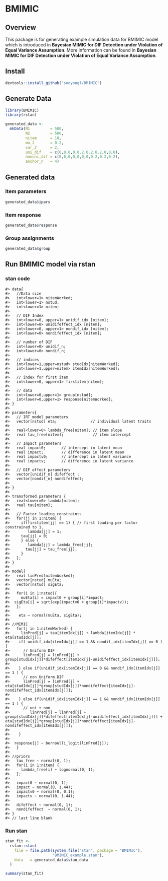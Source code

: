 
# BMIMIC

## Overview

This package is for generating example simulation data for BMIMIC model
which is introduced in **Bayesian MIMIC for DIF Detection under
Violation of Equal Variance Assumption**. More information can be found
in **Bayesian MIMIC for DIF Detection under Violation of Equal Variance
Assumption**.

## Install

``` r
devtools::install_github("sooyongl/BMIMIC")
```

## Generate Data

``` r
library(BMIMIC)
library(rstan)

generated_data <-
  mkData(N1         = 500,
         N2         = 500,
         nitem      = 10,
         mu_2       = 0.2,
         var_2      = 2,
         uni_dif    = c(0,0,0,0,0.2,0.2,0.2,0,0,0),
         nonuni_dif = c(0,0,0,0,0,0,0,0.2,0.2,0.2),
         anchor_n   = 4)
```

## Generated data

### Item parameters

``` r
generated_data$ipars
```

### Item response

``` r
generated_data$response
```

### Group assignments

``` r
generated_data$group
```

## Run BMIMIC model via rstan

### stan code

    #> data{
    #>   //Data size
    #>   int<lower=1> nitemWorked;
    #>   int<lower=1> nstud;
    #>   int<lower=1> nitem;
    #>   
    #>   // DIF Index
    #>   int<lower=0, upper=1> unidif_idx [nitem];
    #>   int<lower=0> unidifeffect_idx [nitem];
    #>   int<lower=0, upper=1> nondif_idx [nitem];
    #>   int<lower=0> nondifeffect_idx [nitem];
    #> 
    #>   // number of DIF
    #>   int<lower=0> unidif_n;
    #>   int<lower=0> nondif_n;
    #>   
    #>   // indices
    #>   int<lower=1,upper=nstud> studIdx[nitemWorked];
    #>   int<lower=1,upper=nitem> itemIdx[nitemWorked];
    #> 
    #>   // index for first item
    #>   int<lower=0, upper=1> firstitem[nitem];
    #> 
    #>   // data
    #>   int<lower=0,upper=1> group[nstud];
    #>   int<lower=0,upper=1> response[nitemWorked];
    #> }
    #> 
    #> parameters{
    #>   // IRT model parameters
    #>   vector[nstud] eta;               // individual latent traits
    #>  
    #>   real<lower=0> lambda_free[nitem]; // item slope
    #>   real tau_free[nitem];             // item intercept 
    #> 
    #>   // Impact parameters
    #>   real impact0;       // intercept in latent mean
    #>   real impact;        // difference in latent mean
    #>   real impactv0;      // intercept in latent variance
    #>   real impactv;       // difference in latent variance
    #>  
    #>   // DIF effect parameters
    #>   vector[unidif_n] difeffect ;
    #>   vector[nondif_n] nondifeffect; 
    #>   
    #> }
    #> 
    #> transformed parameters {
    #>   real<lower=0> lambda[nitem];
    #>   real tau[nitem];
    #>  
    #>   // Factor loading constraints
    #>   for(jj in 1:nitem) {
    #>     if(firstitem[jj] == 1) { // first loading per factor constrained to 1.
    #>        lambda[jj] = 1;
    #>     tau[jj] = 0;
    #>     } else {
    #>        lambda[jj] = lambda_free[jj];
    #>       tau[jj] = tau_free[jj];
    #>     }      
    #>   };
    #> }
    #> 
    #> model{
    #>   real linPred[nitemWorked];
    #>   vector[nstud] muEta;
    #>   vector[nstud] sigEta;
    #> 
    #>   for(i in 1:nstud){
    #>     muEta[i] = impact0 + group[i]*impact; 
    #>  sigEta[i] = sqrt(exp(impactv0 + group[i]*impactv));
    #>   };
    #> 
    #>    eta ~ normal(muEta, sigEta);
    #> 
    #> //MIMIC
    #>   for(j in 1:nitemWorked) {
    #>     linPred[j] = tau[itemIdx[j]] + lambda[itemIdx[j]] * eta[studIdx[j]];
    #>    if( unidif_idx[itemIdx[j]] == 1 && nondif_idx[itemIdx[j]] == 0 ) {
    #>      // Uniform DIF
    #>      linPred[j] = linPred[j] + group[studIdx[j]]*difeffect[itemIdx[j]-unidifeffect_idx[itemIdx[j]]];
    #>      
    #>    } else if(unidif_idx[itemIdx[j]] == 0 && nondif_idx[itemIdx[j]] == 1 ) {
    #>      // non Uniform DIF
    #>      linPred[j] = linPred[j] + eta[studIdx[j]]*group[studIdx[j]]*nondifeffect[itemIdx[j]-nondifeffect_idx[itemIdx[j]]];
    #>    
    #>    } else if(unidif_idx[itemIdx[j]] == 1 && nondif_idx[itemIdx[j]] == 1 ) {
    #>      // uni + non
    #>         linPred[j] = linPred[j] + group[studIdx[j]]*difeffect[itemIdx[j]-unidifeffect_idx[itemIdx[j]]] + eta[studIdx[j]]*group[studIdx[j]]*nondifeffect[itemIdx[j]-nondifeffect_idx[itemIdx[j]]];    
    #>      
    #>    }
    #>    
    #>  response[j] ~ bernoulli_logit(linPred[j]);
    #>   }
    #>   
    #> //priors
    #>   tau_free ~ normal(0, 1);
    #>   for(i in 1:nitem) {
    #>     lambda_free[i] ~ lognormal(0, 1);
    #>   };
    #> 
    #>   impact0 ~ normal(0, 1);
    #>   impact ~ normal(0, 1.44);
    #>   impactv0 ~ normal(0, 0.1);
    #>   impactv ~ normal(0, 1.44);
    #>   
    #>   difeffect ~ normal(0, 1);
    #>   nondifeffect  ~ normal(0, 1);
    #> }
    #> // last line blank

### Run stan

``` r
stan_fit <-
  rstan::stan(
    file = file.path(system.file("stan", package = "BMIMIC"),
                     "BMIMIC_example.stan"),
    data   = generated_data$stan_data
  )

summary(stan_fit)
```
